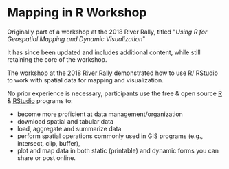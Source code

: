 # Mapping in R Workshop

Originally part of a workshop at the 2018 River Rally, titled "*Using R for Geospatial Mapping and Dynamic Visualization*"

It has since been updated and includes additional content, while still retaining the core of the workshop. 

The workshop at the 2018 [River Rally](https://www.rivernetwork.org/events-learning/river-rally/about/program/) demonstrated how to use R/ RStudio to work with spatial data for mapping and visualization.

No prior experience is necessary, participants use the free & open source [R](https://cran.r-project.org/) & [RStudio](https://www.rstudio.com/products/rstudio/download/#download) programs to:

 - become more proficient at data management/organization
 - download spatial and tabular data 
 - load, aggregate and summarize data
 - perform spatial operations commonly used in GIS programs (e.g., intersect, clip, buffer), 
 - plot and map data in both static (printable) and dynamic forms you can share or post online.
 
 



